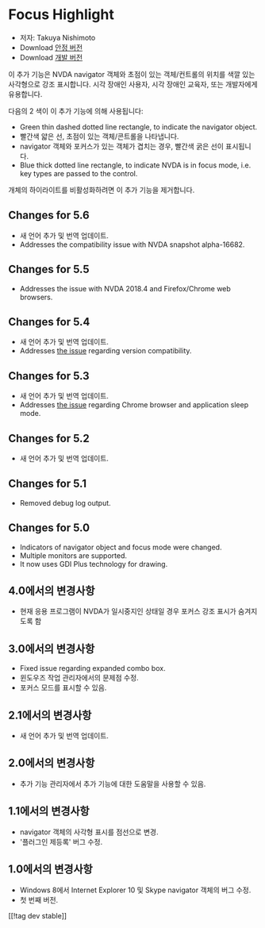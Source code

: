 # Focus Highlight #

* 저자: Takuya Nishimoto
* Download [안정 버전][2]
* Download [개발 버전][1]

이 추가 기능은 NVDA navigator 객체와 초점이 있는 객체/컨트롤의 위치를 색깔 있는 사각형으로 강조 표시합니다. 시각 장애인
사용자, 시각 장애인 교육자, 또는 개발자에게 유용합니다.

다음의 2 색이 이 추가 기능에 의해 사용됩니다:

* Green thin dashed dotted line rectangle, to indicate the navigator object.
* 빨간색 얇은 선, 초점이 있는 객체/콘트롤을 나타냅니다.
*  navigator 객체와 포커스가 있는 객체가 겹치는 경우, 빨간색 굵은 선이 표시됩니다.
* Blue thick dotted line rectangle, to indicate NVDA is in focus mode,
  i.e. key types are passed to the control.

개체의 하이라이트를 비활성화하려면 이 추가 기능을 제거합니다.

## Changes for 5.6 ##

* 새 언어 추가 및 번역 업데이트.
* Addresses the compatibility issue with NVDA snapshot alpha-16682.

## Changes for 5.5 ##

* Addresses the issue with NVDA 2018.4 and Firefox/Chrome web browsers.

## Changes for 5.4 ##

* 새 언어 추가 및 번역 업데이트.
* Addresses [the issue](https://github.com/nvdajp/focusHighlight/issues/11)
  regarding version compatibility.

## Changes for 5.3 ##

* 새 언어 추가 및 번역 업데이트.
* Addresses [the issue](https://github.com/nvdajp/focusHighlight/issues/10)
  regarding Chrome browser and application sleep mode.

## Changes for 5.2 ##

* 새 언어 추가 및 번역 업데이트.

## Changes for 5.1 ##

* Removed debug log output.

## Changes for 5.0 ##

* Indicators of navigator object and focus mode were changed.
* Multiple monitors are supported.
* It now uses GDI Plus technology for drawing.

## 4.0에서의 변경사항 ##

* 현재 응용 프로그램이 NVDA가 일시중지인 상태일 경우 포커스 강조 표시가 숨겨지도록 함

## 3.0에서의 변경사항 ##

* Fixed issue regarding expanded combo box.
* 윈도우즈 작업 관리자에서의 문제점 수정.
* 포커스 모드를 표시할 수 있음.

## 2.1에서의 변경사항 ##

* 새 언어 추가 및 번역 업데이트.

## 2.0에서의 변경사항 ##

* 추가 기능 관리자에서 추가 기능에 대한 도움말을 사용할 수 있음.

## 1.1에서의 변경사항 ##

* navigator 객체의 사각형 표시를 점선으로 변경.
* '플러그인 제등록' 버그 수정.

## 1.0에서의 변경사항 ##

* Windows 8에서 Internet Explorer 10 및 Skype navigator 객체의 버그 수정.
* 첫 번째 버전.


[[!tag dev stable]]

[1]: https://addons.nvda-project.org/files/get.php?file=fh-dev

[2]: https://addons.nvda-project.org/files/get.php?file=fh

